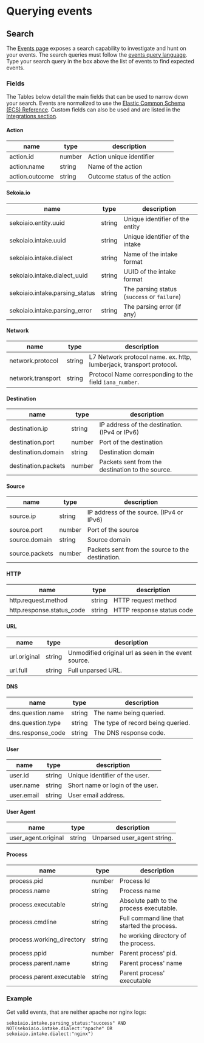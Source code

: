 # Querying events

## Search

The [Events page](https://app.sekoia.io/operations/events) exposes a search capability to investigate and hunt on your events. The search queries must follow the [events query language](events_query_language.md). Type your search query in the box above the list of events to find expected events.

### Fields

The Tables below detail the main fields that can be used to narrow down your search. Events are normalized to use the [Elastic Common Schema (ECS) Reference](https://www.elastic.co/docs/reference/ecs/ecs-field-reference). Custom fields can also be used and are listed in the [Integrations section](https://docs.sekoia.io/integration/integrations/).

#### Action

| name           | type   | description                  |
| -------------- | ------ | ---------------------------- |
| action.id      | number | Action unique identifier     |
| action.name    | string | Name of the action           |
| action.outcome | string | Outcome status of the action |

#### Sekoia.io

| name                           | type   | description                                 |
| ------------------------------ | ------ | ------------------------------------------- |
| sekoiaio.entity.uuid           | string | Unique identifier of the entity             |
| sekoiaio.intake.uuid           | string | Unique identifier of the intake             |
| sekoiaio.intake.dialect        | string | Name of the intake format                   |
| sekoiaio.intake.dialect_uuid   | string | UUID of the intake format                   |
| sekoiaio.intake.parsing_status | string | The parsing status (`success` or `failure`) |
| sekoiaio.intake.parsing_error  | string | The parsing error (if any)                  |

#### Network

| name              | type   | description                                                         |
| ----------------- | ------ | ------------------------------------------------------------------- |
| network.protocol  | string | L7 Network protocol name. ex. http, lumberjack, transport protocol. |
| network.transport | string | Protocol Name corresponding to the field `iana_number`.             |


#### Destination

| name                | type   | description                                      |
| ------------------- | ------ | ------------------------------------------------ |
| destination.ip      | string | IP address of the destination. (IPv4 or IPv6)    |
| destination.port    | number | Port of the destination                          |
| destination.domain  | string | Destination domain                               |
| destination.packets | number | Packets sent from the destination to the source. |

#### Source

| name           | type   | description                                      |
| -------------- | ------ | ------------------------------------------------ |
| source.ip      | string | IP address of the source. (IPv4 or IPv6)         |
| source.port    | number | Port of the source                               |
| source.domain  | string | Source domain                                    |
| source.packets | number | Packets sent from the source to the destination. |

#### HTTP

| name                      | type   | description               |
| ------------------------- | ------ | ------------------------- |
| http.request.method       | string | HTTP request method       |
| http.response.status_code | string | HTTP response status code |

#### URL

| name         | type   | description                                          |
| ------------ | ------ | ---------------------------------------------------- |
| url.original | string | Unmodified original url as seen in the event source. |
| url.full     | string | Full unparsed URL.                                   |

#### DNS

| name              | type   | description                       |
| ----------------- | ------ | --------------------------------- |
| dns.question.name | string | The name being queried.           |
| dns.question.type | string | The type of record being queried. |
| dns.response_code | string | The DNS response code.            |

#### User

| name       | type   | description                      |
| ---------- | ------ | -------------------------------- |
| user.id    | string | Unique identifier of the user.   |
| user.name  | string | Short name or login of the user. |
| user.email | string | User email address.              |

#### User Agent

| name                | type   | description                 |
| ------------------- | ------ | --------------------------- |
| user_agent.original | string | Unparsed user_agent string. |

#### Process

| name                      | type   | description                                 |
| ------------------------- | ------ | ------------------------------------------- |
| process.pid               | number | Process Id                                  |
| process.name              | string | Process name                                |
| process.executable        | string | Absolute path to the process executable.    |
| process.cmdline           | string | Full command line that started the process. |
| process.working_directory | string | he working directory of the process.        |
| process.ppid              | number | Parent process' pid.                        |
| process.parent.name       | string | Parent process' name                        |
| process.parent.executable | string | Parent process' executable                  |


### Example

Get valid events, that are neither apache nor nginx logs:

`sekoiaio.intake.parsing_status:"success" AND NOT(sekoiaio.intake.dialect:"apache" OR sekoiaio.intake.dialect:"nginx")`

